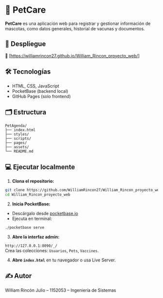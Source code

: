 # 🐾 PetCare

**PetCare** es una aplicación web para registrar y gestionar información de mascotas, como datos generales, historial de vacunas y documentos.

## 🚀 Despliegue

🔗 [https://williamrincon27.github.io/William_Rincon_proyecto_web/]

## 🛠 Tecnologías

- HTML, CSS, JavaScript
- PocketBase (backend local)
- GitHub Pages (solo frontend)

## 🗂 Estructura

```
PetAgenda/
├── index.html
├── styles/
├── scripts/
├── pages/
├── assets/
└── README.md
```

## 💻 Ejecutar localmente

1. **Clona el repositorio:**

```bash
git clone https://github.com/WilliamRincon27/William_Rincon_proyecto_web
cd William_Rincon_proyecto_web
```

2. **Inicia PocketBase:**

- Descárgalo desde [pocketbase.io](https://pocketbase.io/)
- Ejecuta en terminal:

```bash
./pocketbase serve
```

3. **Abre la interfaz admin:**

`http://127.0.0.1:8090/_/`  
Crea las colecciones: `Usuarios`, `Pets`, `Vaccines`.

4. **Abre `index.html`** en tu navegador o usa Live Server.

## ✍️ Autor

William Rincón Julio – 1152053 – Ingeniería de Sistemas
